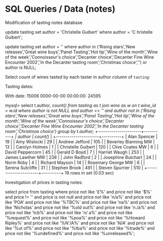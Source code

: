 # SQL Queries / Data (notes)

Modification of tasting notes database

update tasting set author = 'Christelle Guibert' where author = 'C hristelle Guibert';

update tasting set author = '' where author in ('Rising stars','New releases','Great wine buys','Panel Tasting','Hot tip','Wine of the month','Wine of the week','Connoisseur\'s choice','Decanter choice','Decanter Fine Wine Encounter 2002','In the Decanter tasting room','Christmas choice','') or author is NULL;

Select count of wines tasted by each taster in author column of `tasting`:

Tasting dates:

  With date: 15006
  0000-00-00 00:00:00: 24595

mysql> select t.author, count(*) from tasting as t join wine as w on t.wine_id = w.id where author is not NULL and author <> '' and author not in ('Rising stars','New releases','Great wine buys','Panel Tasting','Hot tip','Wine of the month','Wine of the week','Connoisseur\'s choice','Decanter choice','Decanter Fine Wine Encounter 2002','In the Decanter tasting room','Christmas choice') group by t.author;
+----------------------+----------+
| author               | count(*) |
+----------------------+----------+
| Alan Spencer         |       19 |
| Amy Wislocki         |       29 |
| Andrew Jefford       |      105 |
| Beverley Blanning MW |       13 |
| Carolyn Holmes       |        1 |
| Christelle Guibert   |      120 |
| Clive Coates MW      |        6 |
| David Peppercorn     |       45 |
| Gerald D Boyd        |        7 |
| Harriet Waugh        |      253 |
| James Lawther MW     |      238 |
| John Radford         |        2 |
| Josephine Butchart   |       24 |
| Norm Roby            |        4 |
| Richard Mayson       |       14 |
| Rosemary George MW   |        6 |
| Serena Sutcliffe     |       31 |
| Stephen Brook        |      491 |
| Steven Spurrier      |      510 |
+----------------------+----------+
19 rows in set (0.03 sec)

Investigation of prices in tasting notes:

select price from tasting where price not like '£%' and price not like '$%' and price != '' and price is not null and price not like 'n/a%' and price not like 'POA' and price not like '%TBC%' and price not like 'na%' and price not like 'Nicholas' and price not like '%old out%' and price not like 'n./a%' and price not like 'tcb%' and price not like 'n/ a%' and price not like '%request%' and price not like '%poa%' and price not like '%Howard Ripley%' and price not like '%N\'/A%' and price not like 'N/A' and price not like '%ut of%' and price not like '%tba%' and price not like '%trade%' and price not like '%undefined%' and price not like '%unreleased%';

